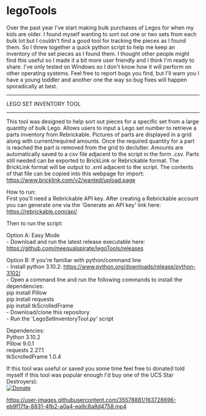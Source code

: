 # legoTools
Over the past year I've start making bulk purchases of Legos for when my kids are older. I found myself wanting to sort out one or two sets from each bulk lot but I couldn't find a good tool for tracking the pieces as I found them. So I threw together a quick python script to help me keep an inventory of the set pieces as I found them. I thought other people might find this useful so I made it a bit more user friendly and I think I'm ready to share. I've only tested on Windows so I don't know how it will perform on other operating systems. Feel free to report bugs you find, but I'll warn you I have a young toddler and another one the way so bug fixes will happen sporadically at best.

***********************************************
LEGO SET INVENTORY TOOL
***********************************************
This tool was designed to help sort out pieces for a specific set from a large quantity of bulk Lego. Allows users to input a Lego set number to retrieve a parts inventory from Rebrickable. Pictures of parts are displayed in a grid along with current/required amounts. Once the required quantity for a part is reached the part is removed from the grid to declutter. Amounts are automatically saved to a csv file adjacent to the script in the form <Lego Set Name>.csv. Parts still needed can be exported to BrickLink or Rebrickable format. The BrickLink format will be output to <Lego Set Name>.xml adjacent to the script. The contents of that file can be copied into this webpage for import: https://www.bricklink.com/v2/wanted/upload.page 

How to run:  
First you'll need a Rebrickable API key. After creating a Rebrickable account you can generate one via the 'Generate an API key' link here: https://rebrickable.com/api/

Then to run the script:  

Option A: Easy Mode  
    - Download and run the latest release executable here: https://github.com/meequalspirate/legoTools/releases

Option B: If you're familiar with python/command line  
    - Install python 3.10.2: https://www.python.org/downloads/release/python-3102/  
    - Open a command line and run the following commands to install the dependencies:  
        pip install Pillow  
        pip install requests  
        pip install tkScrolledFrame  
    - Download/clone this repository  
    - Run the 'LegoSetInventoryTool.py' script  

Dependencies:  
    Python 3.10.2  
    Pillow 9.0.1  
    requests 2.27.1  
    tkScrolledFrame 1.0.4  
  
  


If this tool was useful or saved you some time feel free to donate(I told myself if this tool was popular enough I'd buy one of the UCS Star Destroyers):  
[![Donate](https://img.shields.io/badge/Donate-via%20Square-brightgreen)](https://square.link/u/mq6dSYJS)



https://user-images.githubusercontent.com/35578881/163728696-eb9f17fa-8831-4fb2-a0a4-ea9c8a8d4758.mp4

